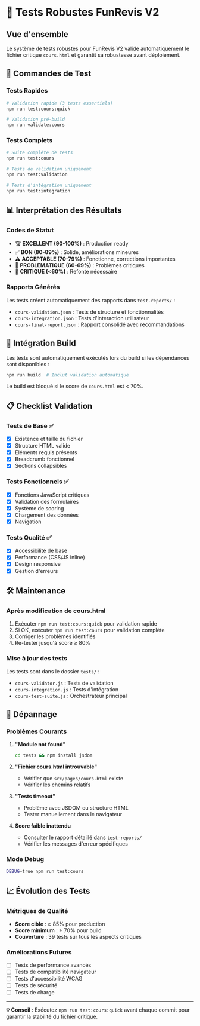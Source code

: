 # 🧪 Tests Robustes FunRevis V2

## Vue d'ensemble

Le système de tests robustes pour FunRevis V2 valide automatiquement le fichier critique `cours.html` et garantit sa robustesse avant déploiement.

## 🚀 Commandes de Test

### Tests Rapides
```bash
# Validation rapide (3 tests essentiels)
npm run test:cours:quick

# Validation pré-build
npm run validate:cours
```

### Tests Complets
```bash
# Suite complète de tests
npm run test:cours

# Tests de validation uniquement
npm run test:validation

# Tests d'intégration uniquement
npm run test:integration
```

## 📊 Interprétation des Résultats

### Codes de Statut
- 🏆 **EXCELLENT (90-100%)** : Production ready
- ✅ **BON (80-89%)** : Solide, améliorations mineures
- ⚠️ **ACCEPTABLE (70-79%)** : Fonctionne, corrections importantes
- 🔧 **PROBLÉMATIQUE (60-69%)** : Problèmes critiques
- 🚨 **CRITIQUE (<60%)** : Refonte nécessaire

### Rapports Générés
Les tests créent automatiquement des rapports dans `test-reports/` :
- `cours-validation.json` : Tests de structure et fonctionnalités
- `cours-integration.json` : Tests d'interaction utilisateur
- `cours-final-report.json` : Rapport consolidé avec recommandations

## 🔧 Intégration Build

Les tests sont automatiquement exécutés lors du build si les dépendances sont disponibles :

```bash
npm run build  # Inclut validation automatique
```

Le build est bloqué si le score de `cours.html` est < 70%.

## 📋 Checklist Validation

### Tests de Base ✅
- [x] Existence et taille du fichier
- [x] Structure HTML valide
- [x] Éléments requis présents
- [x] Breadcrumb fonctionnel
- [x] Sections collapsibles

### Tests Fonctionnels ✅
- [x] Fonctions JavaScript critiques
- [x] Validation des formulaires
- [x] Système de scoring
- [x] Chargement des données
- [x] Navigation

### Tests Qualité ✅
- [x] Accessibilité de base
- [x] Performance (CSS/JS inline)
- [x] Design responsive
- [x] Gestion d'erreurs

## 🛠️ Maintenance

### Après modification de cours.html
1. Exécuter `npm run test:cours:quick` pour validation rapide
2. Si OK, exécuter `npm run test:cours` pour validation complète
3. Corriger les problèmes identifiés
4. Re-tester jusqu'à score ≥ 80%

### Mise à jour des tests
Les tests sont dans le dossier `tests/` :
- `cours-validator.js` : Tests de validation
- `cours-integration.js` : Tests d'intégration
- `cours-test-suite.js` : Orchestrateur principal

## 🚨 Dépannage

### Problèmes Courants

1. **"Module not found"**
   ```bash
   cd tests && npm install jsdom
   ```

2. **"Fichier cours.html introuvable"**
   - Vérifier que `src/pages/cours.html` existe
   - Vérifier les chemins relatifs

3. **"Tests timeout"**
   - Problème avec JSDOM ou structure HTML
   - Tester manuellement dans le navigateur

4. **Score faible inattendu**
   - Consulter le rapport détaillé dans `test-reports/`
   - Vérifier les messages d'erreur spécifiques

### Mode Debug
```bash
DEBUG=true npm run test:cours
```

## 📈 Évolution des Tests

### Métriques de Qualité
- **Score cible** : ≥ 85% pour production
- **Score minimum** : ≥ 70% pour build
- **Couverture** : 39 tests sur tous les aspects critiques

### Améliorations Futures
- [ ] Tests de performance avancés
- [ ] Tests de compatibilité navigateur
- [ ] Tests d'accessibilité WCAG
- [ ] Tests de sécurité
- [ ] Tests de charge

---

**💡 Conseil** : Exécutez `npm run test:cours:quick` avant chaque commit pour garantir la stabilité du fichier critique.
